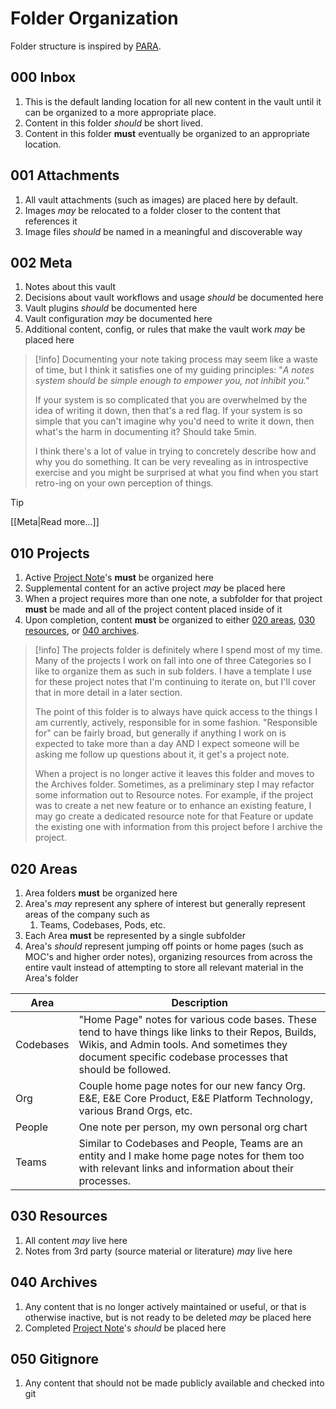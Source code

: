 # Folder Organization

Folder structure is inspired by [PARA](https://dannb.org/blog/2022/obsidian-daily-note-template/).

## 000 Inbox

1. This is the default landing location for all new content in the vault until it can be organized to a more appropriate place.
2. Content in this folder *should* be short lived.
3. Content in this folder **must** eventually be organized to an appropriate location.

## 001 Attachments

1. All vault attachments (such as images) are placed here by default.
2. Images *may* be relocated to a folder closer to the content that references it
3. Image files *should* be named in a meaningful and discoverable way

## 002 Meta

1. Notes about this vault
2. Decisions about vault workflows and usage *should* be documented here
3. Vault plugins *should* be documented here
4. Vault configuration *may* be documented here
5. Additional content, config, or rules that make the vault work *may* be placed here

> [!info]
> Documenting your note taking process may seem like a waste of time, but I think it satisfies one of my guiding principles: "*A notes system should be simple enough to empower you, not inhibit you."*
> 
> If your system is so complicated that you are overwhelmed by the idea of writing it down, then that's a red flag. If your system is so simple that you can't imagine why you'd need to write it down, then what's the harm in documenting it? Should take 5min.
> 
> I think there's a lot of value in trying to concretely describe how and why you do something. It can be very revealing as in introspective exercise and you might be surprised at what you find when you start retro-ing on your own perception of things.

> [!tip]
> [[Meta|Read more...]]

## 010 Projects

1. Active [Project Note](Project%20Note.md)'s **must** be organized here
2. Supplemental content for an active project *may* be placed here
3. When a project requires more than one note, a subfolder for that project **must** be made and all of the project content placed inside of it
4. Upon completion, content **must** be organized to either [020 areas](#020%20areas), [030 resources](#030%20resources), or [040 archives](#040%20archives).

> [!info]
> The projects folder is definitely where I spend most of my time. Many of the projects I work on fall into one of three Categories so I like to organize them as such in sub folders. I have a template I use for these project notes that I'm continuing to iterate on, but I'll cover that in more detail in a later section.
> 
> The point of this folder is to always have quick access to the things I am currently, actively, responsible for in some fashion. "Responsible for" can be fairly broad, but generally if anything I work on is expected to take more than a day AND I expect someone will be asking me follow up questions about it, it get's a project note.
> 
> When a project is no longer active it leaves this folder and moves to the Archives folder. Sometimes, as a preliminary step I may refactor some information out to Resource notes. For example, if the project was to create a net new feature or to enhance an existing feature, I may go create a dedicated resource note for that Feature or update the existing one with information from this project before I archive the project.

## 020 Areas

1. Area folders **must** be organized here
2. Area's *may* represent any sphere of interest but generally represent areas of the company such as
	1. Teams, Codebases, Pods, etc.
3. Each Area **must** be represented by a single subfolder
4. Area's *should* represent jumping off points or home pages (such as MOC's and higher order notes), organizing resources from across the entire vault instead of attempting to store all relevant material in the Area's folder

| Area      | Description                                                                                                                                                                                                     |
| --------- | --------------------------------------------------------------------------------------------------------------------------------------------------------------------------------------------------------------- |
| Codebases | "Home Page" notes for various code bases. These tend to have things like links to their Repos, Builds, Wikis, and Admin tools. And sometimes they document specific codebase processes that should be followed. |
| Org       | Couple home page notes for our new fancy Org. E&E, E&E Core Product, E&E Platform Technology, various Brand Orgs, etc.                                                                                          |
| People    | One note per person, my own personal org chart                                                                                                                                                                  |
| Teams     | Similar to Codebases and People, Teams are an entity and I make home page notes for them too with relevant links and information about their processes.                                                         |

## 030 Resources

1. All content *may* live here
2. Notes from 3rd party (source material or literature) *may* live here

## 040 Archives

1. Any content that is no longer actively maintained or useful, or that is otherwise inactive, but is not ready to be deleted *may* be placed here
2. Completed [Project Note](Project%20Note.md)'s *should* be placed here

## 050 Gitignore

1. Any content that should not be made publicly available and checked into git
